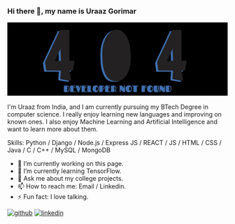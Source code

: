 ### Hi there 👋, my name is Uraaz Gorimar

![banner](https://github.com/urochurro/urochurro/blob/main/banner.png?raw=true)

I'm Uraaz from India, and I am currently pursuing my BTech Degree in computer science. I really enjoy learning new languages and improving on known ones. I also enjoy Machine Learning and Artificial Intelligence and want to learn more about them.

Skills: Python / Django / Node.js / Express JS / REACT / JS / HTML / CSS / Java / C / C++ / MySQL / MongoDB

- 🔭 I’m currently working on this page. 
- 🌱 I’m currently learning TensorFlow. 
- 💬 Ask me about my college projects. 
- 📫 How to reach me: Email / Linkedin. 
- ⚡ Fun fact: I love talking. 

<!-- ![GitHub stats](https://github-readme-stats.vercel.app/api?username=urochurro&show_icons=true&count_private=true&theme=dark)  -->

<!-- [![Top Langs](https://github-readme-stats.vercel.app/api/top-langs/?username=urochurro)](https://github.com/anuraghazra/github-readme-stats&theme=dark) -->

[<img src='https://cdn.jsdelivr.net/npm/simple-icons@3.0.1/icons/github.svg' alt='github' height='40'>](https://github.com/urochurro)  [<img src='https://cdn.jsdelivr.net/npm/simple-icons@3.0.1/icons/linkedin.svg' alt='linkedin' height='40'>](https://www.linkedin.com/in/uraazgorimar/)  

<!-- ![wakatime stats](https://github-readme-stats.vercel.app/api/wakatime?username=urochurro)

 -->
